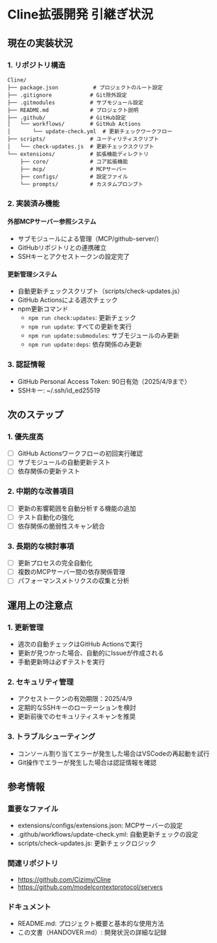 # Cline拡張開発 引継ぎ状況

## 現在の実装状況

### 1. リポジトリ構造
```
Cline/
├── package.json           # プロジェクトのルート設定
├── .gitignore            # Git除外設定
├── .gitmodules           # サブモジュール設定
├── README.md             # プロジェクト説明
├── .github/              # GitHub設定
│   └── workflows/        # GitHub Actions
│       └── update-check.yml  # 更新チェックワークフロー
├── scripts/              # ユーティリティスクリプト
│   └── check-updates.js  # 更新チェックスクリプト
└── extensions/           # 拡張機能ディレクトリ
    ├── core/             # コア拡張機能
    ├── mcp/              # MCPサーバー
    ├── configs/          # 設定ファイル
    └── prompts/          # カスタムプロンプト
```

### 2. 実装済み機能

#### 外部MCPサーバー参照システム
- サブモジュールによる管理（MCP/github-server/）
- GitHubリポジトリとの連携確立
- SSHキーとアクセストークンの設定完了

#### 更新管理システム
- 自動更新チェックスクリプト（scripts/check-updates.js）
- GitHub Actionsによる週次チェック
- npm更新コマンド
  - `npm run check:updates`: 更新チェック
  - `npm run update`: すべての更新を実行
  - `npm run update:submodules`: サブモジュールのみ更新
  - `npm run update:deps`: 依存関係のみ更新

### 3. 認証情報
- GitHub Personal Access Token: 90日有効（2025/4/9まで）
- SSHキー: ~/.ssh/id_ed25519

## 次のステップ

### 1. 優先度高
- [ ] GitHub Actionsワークフローの初回実行確認
- [ ] サブモジュールの自動更新テスト
- [ ] 依存関係の更新テスト

### 2. 中期的な改善項目
- [ ] 更新の影響範囲を自動分析する機能の追加
- [ ] テスト自動化の強化
- [ ] 依存関係の脆弱性スキャン統合

### 3. 長期的な検討事項
- [ ] 更新プロセスの完全自動化
- [ ] 複数のMCPサーバー間の依存関係管理
- [ ] パフォーマンスメトリクスの収集と分析

## 運用上の注意点

### 1. 更新管理
- 週次の自動チェックはGitHub Actionsで実行
- 更新が見つかった場合、自動的にIssueが作成される
- 手動更新時は必ずテストを実行

### 2. セキュリティ管理
- アクセストークンの有効期限：2025/4/9
- 定期的なSSHキーのローテーションを検討
- 更新前後でのセキュリティスキャンを推奨

### 3. トラブルシューティング
- コンソール割り当てエラーが発生した場合はVSCodeの再起動を試行
- Git操作でエラーが発生した場合は認証情報を確認

## 参考情報

### 重要なファイル
- extensions/configs/extensions.json: MCPサーバーの設定
- .github/workflows/update-check.yml: 自動更新チェックの設定
- scripts/check-updates.js: 更新チェックロジック

### 関連リポジトリ
- https://github.com/Cizimy/Cline
- https://github.com/modelcontextprotocol/servers

### ドキュメント
- README.md: プロジェクト概要と基本的な使用方法
- この文書（HANDOVER.md）: 開発状況の詳細な記録
